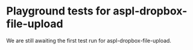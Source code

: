 # Playground tests for aspl-dropbox-file-upload
We are still awaiting the first test run for aspl-dropbox-file-upload.
